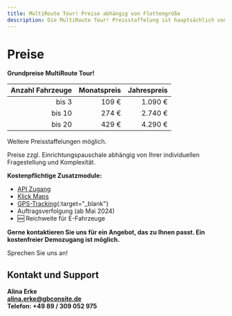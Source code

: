 ```yaml
---
title: MultiRoute Tour! Preise abhängig von Flottengröße
description: Die MultiRoute Tour! Preisstaffelung ist hauptsächlich von der Größe Ihrer Flotte abhängig. Kontaktieren Sie uns für ein individuelles Angebot.
---
```


# Preise 


**Grundpreise MultiRoute Tour!**

| **Anzahl Fahrzeuge** | **Monatspreis** | **Jahrespreis** |
|----------------:|------------------:|------------------:|
|        bis 3 |             109 € |           1.090 € |
|       bis 10 |             274 € |           2.740 € |
|       bis 20 |             429 € |           4.290 € |


Weitere Preisstaffelungen möglich.

Preise zzgl. Einrichtungspauschale abhängig von Ihrer individuellen Fragestellung und Komplexität.


**Kostenpflichtige Zusatzmodule:**

- [API Zugang](https://tour.multiroute.de/handbuch/api-intro/)
- [Klick Maps](https://tour.multiroute.de/handbuch/zusatzmodule/#klickbare-karte)
- [GPS-Tracking](https://tour.multiroute.de/handbuch/zusatzmodule/#tracking){:target="_blank"}
- Auftragsverfolgung (ab Mai 2024)
- 🆕 Reichweite für E-Fahrzeuge 

**Gerne kontaktieren Sie uns für ein Angebot, das zu Ihnen passt. Ein kostenfreier Demozugang ist möglich.**


Sprechen Sie uns an! 

## Kontakt und Support
**Alina Erke<br>
[alina.erke@gbconsite.de](mailto:alina.erke@gbconsite.de)<br>
Telefon: +49 89 / 309 052 975**
